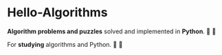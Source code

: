 # Hello-Algorithms
**Algorithm problems and puzzles** solved and implemented in **Python**. :dragon: :snake:

For **studying** algorithms and Python. :bicyclist: :evergreen_tree:

